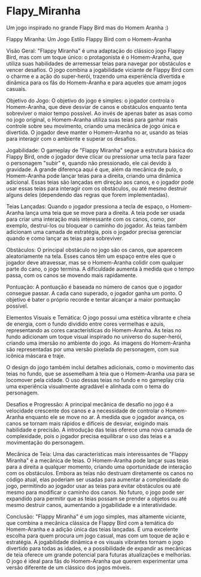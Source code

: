 # Flapy_Miranha
Um jogo inspirado no grande Flapy Bird mas do Homem Aranha :)








Flappy Miranha: Um Jogo Estilo Flappy Bird com o Homem-Aranha

Visão Geral: "Flappy Miranha" é uma adaptação do clássico jogo Flappy Bird, mas com um toque único: o protagonista é o Homem-Aranha, que utiliza suas habilidades de arremessar teias para navegar por obstáculos e vencer desafios. O jogo combina a jogabilidade viciante de Flappy Bird com o charme e a ação do super-herói, trazendo uma experiência divertida e dinâmica para os fãs do Homem-Aranha e para aqueles que amam jogos casuais.

Objetivo do Jogo: O objetivo do jogo é simples: o jogador controla o Homem-Aranha, que deve desviar de canos e obstáculos enquanto tenta sobreviver o maior tempo possível. Ao invés de apenas bater as asas como no jogo original, o Homem-Aranha utiliza suas teias para ganhar mais controle sobre seu movimento, criando uma mecânica de jogo única e divertida. O jogador deve manter o Homem-Aranha no ar, usando as teias para interagir com o ambiente e superar os desafios.

Jogabilidade: O gameplay de "Flappy Miranha" segue a estrutura básica do Flappy Bird, onde o jogador deve clicar ou pressionar uma tecla para fazer o personagem "subir" e, quando não pressionado, ele cai devido à gravidade. A grande diferença aqui é que, além da mecânica de pulo, o Homem-Aranha pode lançar teias para a direita, criando uma dinâmica adicional. Essas teias são lançadas em direção aos canos, e o jogador pode usar essas teias para interagir com os obstáculos, ou até mesmo destruir alguns deles (dependendo das regras que forem implementadas).

Teias Lançadas: Quando o jogador pressiona a tecla de espaço, o Homem-Aranha lança uma teia que se move para a direita. A teia pode ser usada para criar uma interação mais interessante com os canos, como, por exemplo, destruí-los ou bloquear o caminho do jogador. As teias também adicionam uma camada de estratégia, pois o jogador precisa gerenciar quando e como lançar as teias para sobreviver.

Obstáculos: O principal obstáculo no jogo são os canos, que aparecem aleatoriamente na tela. Esses canos têm um espaço entre eles que o jogador deve atravessar, mas se o Homem-Aranha colidir com qualquer parte do cano, o jogo termina. A dificuldade aumenta à medida que o tempo passa, com os canos se movendo mais rapidamente.

Pontuação: A pontuação é baseada no número de canos que o jogador consegue passar. A cada cano superado, o jogador ganha um ponto. O objetivo é bater o próprio recorde e tentar alcançar a maior pontuação possível.

Elementos Visuais e Temática: O jogo possui uma estética vibrante e cheia de energia, com o fundo dividido entre cores vermelhas e azuis, representando as cores características do Homem-Aranha. As teias no fundo adicionam um toque visual inspirado no universo do super-herói, criando uma imersão no ambiente do jogo. As imagens do Homem-Aranha são representadas por uma versão pixelada do personagem, com sua icônica máscara e traje.

O design do jogo também inclui detalhes adicionais, como o movimento das teias no fundo, que se assemelham à teia que o Homem-Aranha usa para se locomover pela cidade. O uso dessas teias no fundo e no gameplay cria uma experiência visualmente agradável e alinhada com o tema do personagem.

Desafios e Progressão: A principal mecânica de desafio no jogo é a velocidade crescente dos canos e a necessidade de controlar o Homem-Aranha enquanto ele se move no ar. À medida que o jogador avança, os canos se tornam mais rápidos e difíceis de desviar, exigindo mais habilidade e precisão. A introdução das teias oferece uma nova camada de complexidade, pois o jogador precisa equilibrar o uso das teias e a movimentação do personagem.

Mecânica de Teia: Uma das características mais interessantes de "Flappy Miranha" é a mecânica de teias. O Homem-Aranha pode lançar suas teias para a direita a qualquer momento, criando uma oportunidade de interação com os obstáculos. Embora as teias não destruam diretamente os canos no código atual, elas poderiam ser usadas para aumentar a complexidade do jogo, permitindo ao jogador usar as teias para evitar obstáculos ou até mesmo para modificar o caminho dos canos. No futuro, o jogo pode ser expandido para permitir que as teias possam se prender a objetos ou até mesmo destruir canos, aumentando a jogabilidade e a interatividade.

Conclusão: "Flappy Miranha" é um jogo simples, mas altamente viciante, que combina a mecânica clássica de Flappy Bird com a temática do Homem-Aranha e a adição única das teias lançadas. É uma excelente escolha para quem procura um jogo casual, mas com um toque de ação e estratégia. A jogabilidade dinâmica e os visuais vibrantes tornam o jogo divertido para todas as idades, e a possibilidade de expandir as mecânicas de teia oferece um grande potencial para futuras atualizações e melhorias. O jogo é ideal para fãs do Homem-Aranha que querem experimentar uma versão diferente de um clássico dos jogos móveis.

